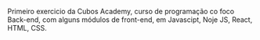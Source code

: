 Primeiro exercicio da Cubos Academy, curso de programação co foco Back-end, com alguns módulos de front-end, em Javascipt, Noje JS, React, HTML, CSS.
